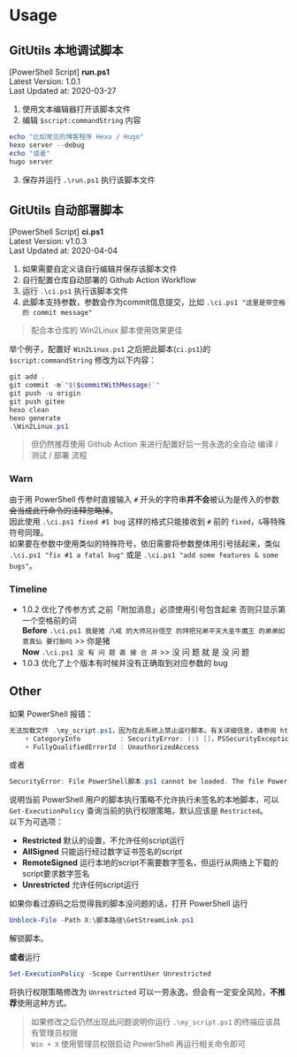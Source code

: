 # Usage
## GitUtils 本地调试脚本
[PowerShell Script] **run.ps1**  
Latest Version: 1.0.1  
Last Updated at: 2020-03-27  

1. 使用文本编辑器打开该脚本文件  
2. 编辑 `$script:commandString` 内容  
```powershell
echo "比如常见的博客程序 Hexo / Hugo"
hexo server --debug
echo "或者"
hugo server
```
3. 保存并运行 `.\run.ps1` 执行该脚本文件  

## GitUtils 自动部署脚本
[PowerShell Script] **ci.ps1**  
Latest Version: v1.0.3  
Last Updated at: 2020-04-04  

1. 如果需要自定义请自行编辑并保存该脚本文件  
2. 自行配置仓库自动部署的 Github Action Workflow  
3. 运行 `.\ci.ps1` 执行该脚本文件  
4. 此脚本支持参数，参数会作为commit信息提交，比如 `.\ci.ps1 "这里是带空格 的 commit message"`  

> 配合本仓库的 Win2Linux 脚本使用效果更佳  

举个例子，配置好 `Win2Linux.ps1` 之后把此脚本(`ci.ps1`)的 `$script:commandString` 修改为以下内容：  
```powershell
git add .
git commit -m`"$($commitWithMessage)`"
git push -u origin
git push gitee
hexo clean
hexo generate
.\Win2Linux.ps1
```

> 但仍然推荐使用 Github Action 来进行配置好后一劳永逸的全自动 编译 / 测试 / 部署 流程  

### Warn
由于用 PowerShell 传参时直接输入 `#` 开头的字符串**并不会**被认为是传入的参数 ~~会当成此行命令的注释忽略掉~~。  
因此使用 `.\ci.ps1 fixed #1 bug` 这样的格式只能接收到 `#` 前的 `fixed`，`&`等特殊符号同理。  
如果要在参数中使用类似的特殊符号，依旧需要将参数整体用引号括起来，类似 `.\ci.ps1 "fix #1 a fatal bug"` 或是 `.\ci.ps1 "add some features & some bugs"`。

### Timeline
* 1.0.2 优化了传参方式 之前「附加消息」必须使用引号包含起来 否则只显示第一个空格前的词  
**Before** `.\ci.ps1 我是猪 八戒 的大师兄孙悟空 的拜把兄弟平天大圣牛魔王 的弟弟如意真仙 要打胎吗` >> 你是猪  
**Now** `.\ci.ps1 没 有 问 题 直 接 合 并` >> 没 问 题 就 是 没 问 题  
* 1.0.3 优化了上个版本有时候并没有正确取到对应参数的 bug  

## Other
如果 PowerShell 报错：  
```powershell
无法加载文件 .\my_script.ps1，因为在此系统上禁止运行脚本。有关详细信息，请参阅 https://go.microsoft.com/fwlink/?LinkID=135170 中的 about_Execution_Policies。
    + CategoryInfo          : SecurityError: (:) []，PSSecurityException    
    + FullyQualifiedErrorId : UnauthorizedAccess
```
或者
```powershell
SecurityError: File PowerShell脚本.ps1 cannot be loaded. The file PowerShell脚本.ps1 is not digitally signed. You cannot run this script on the current system. For more information about running scripts and setting execution policy, see about_Execution_Policies at https://go.microsoft.com/fwlink/?LinkID=135170.
```
说明当前 PowerShell 用户的脚本执行策略不允许执行未签名的本地脚本，可以 `Get-ExecutionPolicy` 查询当前的执行权限策略，默认应该是 `Restricted`。  
以下为可选项：  
* **Restricted** 默认的设置，不允许任何script运行
* **AllSigned** 只能运行经过数字证书签名的script
* **RemoteSigned** 运行本地的script不需要数字签名，但运行从网络上下载的script要求数字签名
* **Unrestricted** 允许任何script运行

如果你看过源码之后觉得我的脚本没问题的话，打开 PowerShell 运行
```powershell
Unblock-File -Path X:\脚本路径\GetStreamLink.ps1
```
解锁脚本。

**或者**运行

```powershell
Set-ExecutionPolicy -Scope CurrentUser Unrestricted
```
将执行权限策略修改为 `Unrestricted` 可以一劳永逸，但会有一定安全风险，**不推荐**使用这种方式。

> 如果修改之后仍然出现此问题说明你运行 `.\my_script.ps1` 的终端应该具有管理员权限  
> `Win + X` 使用管理员权限启动 PowerShell 再运行相关命令即可  